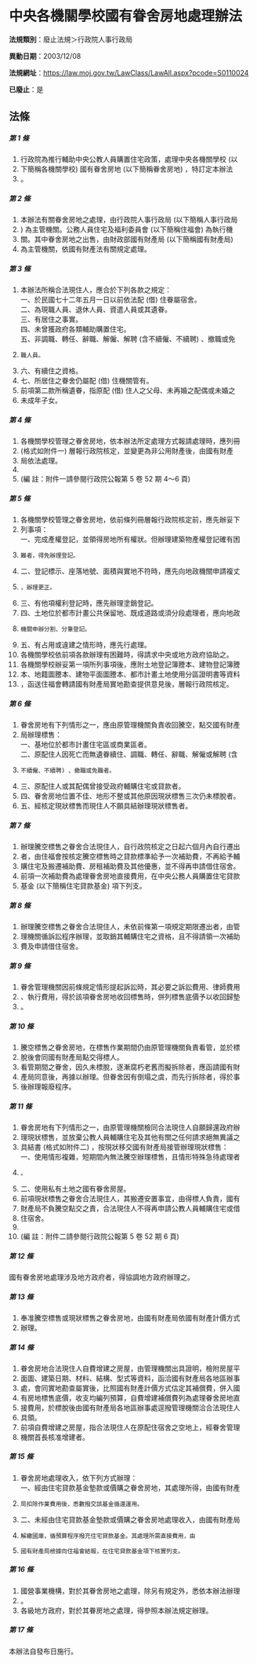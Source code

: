 # 中央各機關學校國有眷舍房地處理辦法

**法規類別**：廢止法規＞行政院人事行政局

**異動日期**：2003/12/08  

**法規網址**：https://law.moj.gov.tw/LawClass/LawAll.aspx?pcode=S0110024

**已廢止**：是



## 法條
##### 第 1 條
1. 行政院為推行輔助中央公教人員購置住宅政策，處理中央各機關學校 (以
1. 下簡稱各機關學校) 國有眷舍房地 (以下簡稱眷舍房地) ，特訂定本辦法
1. 。

##### 第 2 條
1. 本辦法有關眷舍房地之處理，由行政院人事行政局 (以下簡稱人事行政局
1. ) 為主管機關。公務人員住宅及福利委員會 (以下簡稱住福會) 為執行機
1. 關。其中眷舍房地之出售，由財政部國有財產局 (以下簡稱國有財產局)
1. 為主管機關，依國有財產法有關規定處理。

##### 第 3 條
1. 本辦法所稱合法現住人，應合於下列各款之規定：  
一、於民國七十二年五月一日以前依法配 (借) 住眷屬宿舍。  
二、為現職人員、退休人員、資遣人員或其遺眷。  
三、有居住之事實。  
四、未曾獲政府各類輔助購置住宅。  
五、非調職、轉任、辭職、解僱、解聘 (含不續僱、不續聘) 、撤職或免
1.     職人員。
1. 六、有續住之資格。
1. 七、所居住之眷舍仍屬配 (借) 住機關管有。
1. 前項第二款所稱遺眷，指原配 (借) 住人之父母、未再婚之配偶或未婚之
1. 未成年子女。

##### 第 4 條
1. 各機關學校管理之眷舍房地，依本辦法所定處理方式報請處理時，應列冊
1.  (格式如附件一) 層報行政院核定，並變更為非公用財產後，由國有財產
1.  局依法處理。
1. 
1.  (編      註：附件一請參閱行政院公報第 5 卷 52 期 4～6 頁)

##### 第 5 條
1. 各機關學校管理之眷舍房地，依前條列冊層報行政院核定前，應先辦妥下
1. 列事項：  
一、完成產權登記，並領得房地所有權狀。但辦理建築物產權登記確有困
1.     難者，得免辦理登記。
1. 二、登記標示、座落地號、面積與實地不符時，應先向地政機關申請複丈
1.     ，辦理更正。
1. 三、有他項權利登記時，應先辦理塗銷登記。
1. 四、土地位於都市計畫公共保留地、既成道路或須分段處理者，應向地政
1.     機關申辦分割、分筆登記。
1. 五、有占用或違建之情形時，應先行處理。
1. 各機關學校依前項各款辦理有困難時，得請求中央或地方政府協助之。
1. 各機關學校辦妥第一項所列事項後，應附土地登記簿謄本、建物登記簿謄
1. 本、地籍圖謄本、建物平面圖謄本、都市計畫土地使用分區證明書等資料
1. ，函送住福會轉請國有財產局實地勘查提供意見後，層報行政院核定。

##### 第 6 條
1. 眷舍房地有下列情形之一，應由原管理機關負責收回騰空，點交國有財產
1. 局辦理標售：  
一、基地位於都市計畫住宅區或商業區者。  
二、原配住人因死亡而無遺眷續住、調職、轉任、辭職、解僱或解聘 (含
1.     不續僱、不續聘) 、撤職或免職者。
1. 三、原配住人或其配偶曾接受政府輔購住宅或貸款者。
1. 四、眷舍房地位置不佳、地形不整或其他原因現狀標售三次仍未標脫者。
1. 五、經核定現狀標售而現住人不願具結辦理現狀標售者。

##### 第 7 條
1. 辦理騰空標售之眷舍合法現住人，自行政院核定之日起六個月內自行遷出
1. 者，由住福會按核定騰空標售時之貸款標準給予一次補助費，不再給予輔
1. 購住宅及搬遷補助費、房租補助費及其他優惠，並不得再申請借住宿舍。
1. 前項一次補助費為處理眷舍房地直接費用，在中央公務人員購置住宅貸款
1. 基金 (以下簡稱住宅貸款基金) 項下列支。

##### 第 8 條
1. 辦理騰空標售之眷舍合法現住人，未依前條第一項規定期限遷出者，由管
1. 理機關循訴訟程序辦理，並取銷其輔購住宅之資格，且不得請領一次補助
1. 費及申請借住宿舍。

##### 第 9 條
1. 眷舍管理機關因前條規定情形提起訴訟時，其必要之訴訟費用、律師費用
1. 、執行費用，得於該項眷舍房地收回標售時，併列標售底價予以收回歸墊
1. 。

##### 第 10 條
1. 騰空標售之眷舍房地，在標售作業期間仍由原管理機關負責看管，並於標
1. 脫後會同國有財產局點交得標人。
1. 看管期間之眷舍，因久未標脫，逐漸腐朽老舊而擬拆除者，應函請國有財
1. 產局同意後，再據以辦理。但眷舍因有倒塌之虞，而先行拆除者，得於事
1. 後辦理報廢程序。

##### 第 11 條
1. 眷舍房地有下列情形之一，由原管理機關檢同合法現住人自願歸還政府辦
1. 理現狀標售，並放棄公教人員輔購住宅及其他有關之任何請求絕無異議之
1. 具結書 (格式如附件二) ，按現狀移交國有財產局接管辦理現狀標售：  
一、使用情形複雜，短期間內無法騰空辦理標售，且情形特殊急待處理者
1.     。
1. 二、使用私有土地之國有眷舍房屋。
1. 前項現狀標售之眷舍合法現住人，其搬遷安置事宜，由得標人負責，國有
1. 財產局不負騰空點交之責，合法現住人不得再申請公教人員輔購住宅或借
1. 住宿舍。
1. 
1.  (編      註：附件二請參閱行政院公報第 5 卷 52 期 6 頁)

##### 第 12 條
國有眷舍房地處理涉及地方政府者，得協調地方政府辦理之。

##### 第 13 條
1. 奉准騰空標售或現狀標售之眷舍房地，由國有財產局依國有財產計價方式
1. 辦理。

##### 第 14 條
1. 眷舍房地合法現住人自費增建之房屋，由管理機關出具證明，檢附房屋平
1. 面圖、建築日期、材料、結構、型式等資料，函洽國有財產局各地區辦事
1. 處，會同實地勘查屬實後，比照國有財產計價方式估定其補償費，併入國
1. 有房地標售底價，收支均編列預算，自費增建補償費列為處理眷舍房地直
1. 接費用，於標脫後由國有財產局各地區辦事處逕撥管理機關洽合法現住人
1. 具領。
1. 前項自費增建之房屋，指合法現住人在原配住宿舍之空地上，經眷舍管理
1. 機關首長核准增建者。

##### 第 15 條
1. 眷舍房地處理收入，依下列方式辦理：  
一、經由住宅貸款基金墊款或價購之眷舍房地，其處理所得，由國有財產
1.     局扣除作業費用後，悉數撥交該基金循還運用。
1. 二、未經由住宅貸款基金墊款或價購之眷舍房地處理收入，由國有財產局
1.     解繳國庫，循預算程序撥充住宅貸款基金。其處理所需直接費用，由
1.     國有財產局檢據向住福會結報，在住宅貸款基金項下核實列支。

##### 第 16 條
1. 國營事業機構，對於其眷舍房地之處理，除另有規定外，悉依本辦法辦理
1. 。
1. 各級地方政府，對於其眷房地之處理，得參照本辦法規定辦理。

##### 第 17 條
本辦法自發布日施行。


